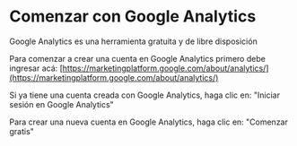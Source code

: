# Comenzar con Google Analytics

Google Analytics es una herramienta gratuita y de libre disposición  

Para comenzar a crear una cuenta en Google Analytics primero debe ingresar acá: [https://marketingplatform.google.com/about/analytics/](https://marketingplatform.google.com/about/analytics/)

Si ya tiene una cuenta creada con Google Analytics, haga clic en: "Iniciar sesión en Google Analytics"

Para crear una nueva cuenta en Google Analytics, haga clic en: "Comenzar gratis"

